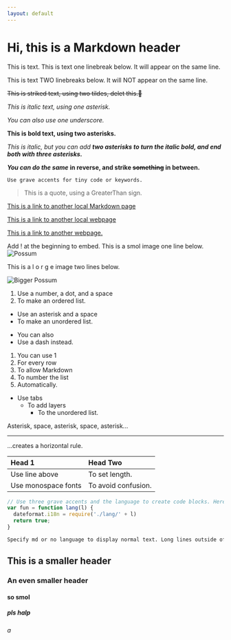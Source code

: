 ```yaml
---
layout: default
---
```

# Hi, this is a Markdown header

This is text.
This is text one linebreak below. It will appear on the same line.

This is text TWO linebreaks below. It will NOT appear on the same line.

~~This is striked text, using two tildes, delet this.🔫~~

*This is italic text, using one asterisk.*

_You can also use one underscore._

**This is bold text, using two asterisks.**

*This is italic, but you can add **two asterisks to turn the italic bold, and end both with three asterisks.***

***You can do the same* in reverse, and strike ~~something~~ in between.**

`Use grave accents for tiny code or keywords.`

> This is a quote, using a GreaterThan sign.

[This is a link to another local Markdown page](./index.md)

[This is a link to another local webpage](./Zeitgeist.url)

[This is a link to another webpage.](https://www.youtube.com/watch?v=dQw4w9WgXcQ)

Add ! at the beginning to embed. This is a smol image one line below.
![Possum](https://static.f-list.net/images/avatar/tokumei%20kii.png)

This is a l o r g e image two lines below.

![Bigger Possum](https://static.f-list.net/images/charinline/a0/ce/a0ceb589e437b739a897f116d9e9065a62d338bf.png)

1. Use a number, a dot, and a space
2. To make an ordered list.

* Use an asterisk and a space
* To make an unordered list.

- You can also
- Use a dash instead.

1. You can use 1
1. For every row
1. To allow Markdown
1. To number the list
1. Automatically.

* Use tabs
  * To add layers
    * To the unordered list.

Asterisk, space, asterisk, space, asterisk...
* * *
...creates a horizontal rule.

| Head 1              | Head Two            |
|:--------------------|:--------------------|
| Use line above      | To set length.      |
| Use monospace fonts | To avoid confusion. |

```js
// Use three grave accents and the language to create code blocks. Here's some meme javascript.
var fun = function lang(l) {
  dateformat.i18n = require('./lang/' + l)
  return true;
}
```

```md
Specify md or no language to display normal text. Long lines outside of code blocks wrap around, but long lines inside code blocks do not. This is a long enough text to demonstrate this. Did you know that in terms of Human to Pokemon breeding Vaporeon is- ok sorry.
```

## This is a smaller header

### An even smaller header

#### so smol

##### pls halp

###### a
